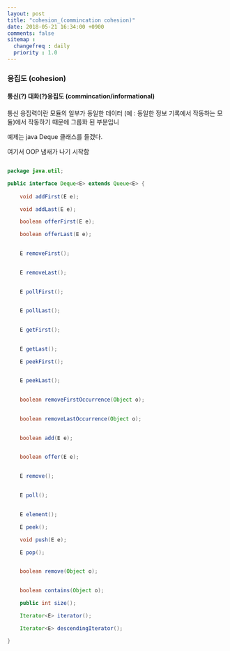 ```yaml
---
layout: post
title: "cohesion_(commincation cohesion)"
date: 2018-05-21 16:34:00 +0900
comments: false
sitemap :
  changefreq : daily
  priority : 1.0
---
```


### 응집도 (cohesion)

#### 통신(?) 대화(?)응집도 (commincation/informational)

통신 응집력이란 모듈의 일부가 동일한 데이터 (예 : 동일한 정보 기록에서 작동하는 모듈)에서 작동하기 때문에 그룹화 된 부분입니

예제는 java Deque 클래스를 들겠다.

여기서 OOP 냄새가 나기 시작함


```java

package java.util;

public interface Deque<E> extends Queue<E> {
    
    void addFirst(E e);

    void addLast(E e);

    boolean offerFirst(E e);

    boolean offerLast(E e);

  
    E removeFirst();

   
    E removeLast();

   
    E pollFirst();

   
    E pollLast();

   
    E getFirst();

   
    E getLast();

    E peekFirst();

 
    E peekLast();

   
    boolean removeFirstOccurrence(Object o);

  
    boolean removeLastOccurrence(Object o);

  
    boolean add(E e);

  
    boolean offer(E e);

  
    E remove();

   
    E poll();

   
    E element();
    
    E peek();

    void push(E e);

    E pop();


    boolean remove(Object o);

  
    boolean contains(Object o);

    public int size();
   
    Iterator<E> iterator();

    Iterator<E> descendingIterator();

}


```

